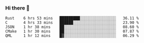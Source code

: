 ### Hi there 👋

<!--
**WShiBin/WShiBin** is a ✨ _special_ ✨ repository because its `README.md` (this file) appears on your GitHub profile.

Here are some ideas to get you started:

- 🔭 I’m currently working on ...
- 🌱 I’m currently learning ...
- 👯 I’m looking to collaborate on ...
- 🤔 I’m looking for help with ...
- 💬 Ask me about ...
- 📫 How to reach me: ...
- 😄 Pronouns: ...
- ⚡ Fun fact: ...
-->

<!--START_SECTION:waka-->
```text
Rust    6 hrs 53 mins   █████████░░░░░░░░░░░░░░░░   36.11 % 
C       4 hrs 33 mins   ██████░░░░░░░░░░░░░░░░░░░   23.90 % 
JSON    1 hr 38 mins    ██░░░░░░░░░░░░░░░░░░░░░░░   08.60 % 
CMake   1 hr 30 mins    ██░░░░░░░░░░░░░░░░░░░░░░░   07.87 % 
QML     1 hr 12 mins    █▓░░░░░░░░░░░░░░░░░░░░░░░   06.29 % 
```
<!--END_SECTION:waka-->
